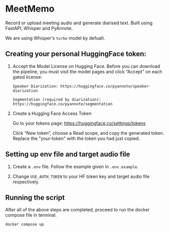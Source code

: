 # MeetMemo

Record or upload meeting audio and generate diarised text. Built using FastAPI, Whisper and PyAnnote. 

We are using Whisper's `turbo` model by defualt.

## Creating your personal HuggingFace token:

1.  Accept the Model License on Hugging Face.
    Before you can download the pipeline, you must visit the model pages and click “Accept” on each gated license:

        Speaker Diarization: https://huggingface.co/pyannote/speaker-diarization

        Segmentation (required by diarization): https://huggingface.co/pyannote/segmentation

2.  Create a Hugging Face Access Token

    Go to your tokens page: https://huggingface.co/settings/tokens

    Click “New token”, choose a Read scope, and copy the generated token. Replace the "your-token" with the token you had just copied.

## Setting up env file and target audio file

1.  Create a `.env` file. Follow the example given in `.env.example`.

2.  Change `USE_AUTH_TOKEN` to your HF token key and target audio file respectively.


## Running the script

After all of the above steps are completed, proceed to run the docker compose file in terminal.

```bash
docker compose up
```
